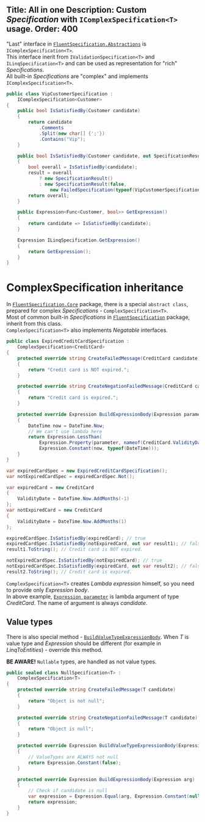 Title: All in one
Description: Custom <i>Specification</i> with <code>IComplexSpecification&lt;T&gt;</code> usage.
Order: 400
---

"Last" interface in [`FluentSpecification.Abstractions`](/FluentSpecification/api/FluentSpecification.Abstractions/) is `IComplexSpecification<T>`.  
This interface inerit from `IValidationSpecification<T>` and `ILinqSpecification<T>` and can be used as representation for "rich" *Specifications*.  
All built-in *Specifications* are "complex" and implements `IComplexSpecification<T>`.

```csharp
public class VipCustomerSpecification :
    IComplexSpecification<Customer>
{
    public bool IsSatisfiedBy(Customer candidate)
    {
        return candidate
            .Comments
            .Split(new char[] {';'})
            .Contains("Vip");
    }

    public bool IsSatisfiedBy(Customer candidate, out SpecificationResult result)
    {
        bool overall = IsSatisfiedBy(candidate);
        result = overall
            ? new SpecificationResult()
            : new SpecificationResult(false,
                new FailedSpecification(typeof(VipCustomerSpecification), candidate, "Customer is NOT VIP"));
        return overall;
    }

    public Expression<Func<Customer, bool>> GetExpression()
    {
        return candidate => IsSatisfiedBy(candidate);
    }

    Expression ILinqSpecification.GetExpression()
    {
        return GetExpression();
    }
}
```

# ComplexSpecification inheritance

In [`FluentSpecification.Core`](/FluentSpecification/api/FluentSpecification.Core/) package, there is a special `abstract class`, prepared for complex *Specifications* - `ComplexSpecification<T>`.  
Most of common built-in *Specifications* in [`FluentSpecification`](/FluentSpecification/api/FluentSpecification/) package, inherit from this class.  
`ComplexSpecification<T>` also implements *Negatable* interfaces.

```csharp
public class ExpiredCreditCardSpecification :
    ComplexSpecification<CreditCard>
{
    protected override string CreateFailedMessage(CreditCard candidate)
    {
        return "Credit card is NOT expired.";
    }

    protected override string CreateNegationFailedMessage(CreditCard candidate)
    {
        return "Credit card is expired.";
    }

    protected override Expression BuildExpressionBody(Expression parameter)
    {
        DateTime now = DateTime.Now;
        // We can't use lambda here
        return Expression.LessThan(
            Expression.Property(parameter, nameof(CreditCard.ValidityDate)),
            Expression.Constant(now, typeof(DateTime)));
    }
}

var expiredCardSpec = new ExpiredCreditCardSpecification();
var notExpiredCardSpec = expiredCardSpec.Not();

var expiredCard = new CreditCard
{
    ValidityDate = DateTime.Now.AddMonths(-1)
};
var notExpiredCard = new CreditCard
{
    ValidityDate = DateTime.Now.AddMonths(1)
};

expiredCardSpec.IsSatisfiedBy(expiredCard); // true
expiredCardSpec.IsSatisfiedBy(notExpiredCard, out var result1); // false
result1.ToString(); // Credit card is NOT expired.

notExpiredCardSpec.IsSatisfiedBy(notExpiredCard); // true
notExpiredCardSpec.IsSatisfiedBy(expiredCard, out var result2); // false
result2.ToString(); // Credit card is expired.
```

`ComplexSpecification<T>` creates *Lambda expression* himself, so you need to provide only *Expression body*.  
In above example, [`Expression parameter`](/FluentSpecification/api/FluentSpecification.Core/ComplexSpecification_1/475D60E6#Parameters) is lambda argument of type *CreditCard*. The name of argument is always *candidate*.

## Value types

There is also special method - [`BuildValueTypeExpressionBody`](/FluentSpecification/api/FluentSpecification.Core/ComplexSpecification_1/35102EE3). When *T* is value type and *Expression* should be different (for example in *LinqToEntities*) - override this method.  

**BE AWARE!** `Nullable` types, are handled as not value types.

```csharp
public sealed class NullSpecification<T> :
    ComplexSpecification<T>
{
    protected override string CreateFailedMessage(T candidate)
    {
        return "Object is not null";
    }

    protected override string CreateNegationFailedMessage(T candidate)
    {
        return "Object is null";
    }

    protected override Expression BuildValueTypeExpressionBody(Expression arg)
    {
        // ValueTypes are ALWAYS not null
        return Expression.Constant(false);
    }

    protected override Expression BuildExpressionBody(Expression arg)
    {
        // Check if candidate is null
        var expression = Expression.Equal(arg, Expression.Constant(null, typeof(T)));
        return expression;
    }
}
```